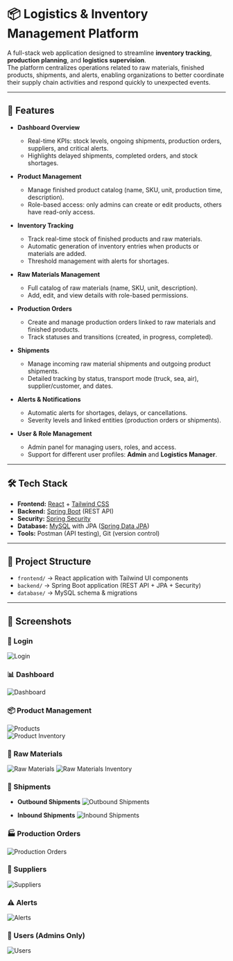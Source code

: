 # 📦 Logistics & Inventory Management Platform

A full-stack web application designed to streamline **inventory tracking**, **production planning**, and **logistics supervision**.  
The platform centralizes operations related to raw materials, finished products, shipments, and alerts, enabling organizations to better coordinate their supply chain activities and respond quickly to unexpected events.

---

## 🚀 Features

- **Dashboard Overview**
  - Real-time KPIs: stock levels, ongoing shipments, production orders, suppliers, and critical alerts.
  - Highlights delayed shipments, completed orders, and stock shortages.

- **Product Management**
  - Manage finished product catalog (name, SKU, unit, production time, description).
  - Role-based access: only admins can create or edit products, others have read-only access.

- **Inventory Tracking**
  - Track real-time stock of finished products and raw materials.
  - Automatic generation of inventory entries when products or materials are added.
  - Threshold management with alerts for shortages.

- **Raw Materials Management**
  - Full catalog of raw materials (name, SKU, unit, description).
  - Add, edit, and view details with role-based permissions.

- **Production Orders**
  - Create and manage production orders linked to raw materials and finished products.
  - Track statuses and transitions (created, in progress, completed).

- **Shipments**
  - Manage incoming raw material shipments and outgoing product shipments.
  - Detailed tracking by status, transport mode (truck, sea, air), supplier/customer, and dates.

- **Alerts & Notifications**
  - Automatic alerts for shortages, delays, or cancellations.
  - Severity levels and linked entities (production orders or shipments).

- **User & Role Management**
  - Admin panel for managing users, roles, and access.
  - Support for different user profiles: **Admin** and **Logistics Manager**.

---

## 🛠️ Tech Stack

- **Frontend:** [React](https://react.dev) + [Tailwind CSS](https://tailwindcss.com)  
- **Backend:** [Spring Boot](https://spring.io/projects/spring-boot) (REST API)  
- **Security:** [Spring Security](https://spring.io/projects/spring-security)  
- **Database:** [MySQL](https://dev.mysql.com/doc/) with JPA ([Spring Data JPA](https://spring.io/projects/spring-data-jpa))  
- **Tools:** Postman (API testing), Git (version control)  

---

## 📂 Project Structure

- `frontend/` → React application with Tailwind UI components  
- `backend/` → Spring Boot application (REST API + JPA + Security)  
- `database/` → MySQL schema & migrations  

---

## 📸 Screenshots

### 🔐 Login
![Login](./screenshots/login.png)

### 📊 Dashboard
![Dashboard](./screenshots/dashboard.png)

### 📦 Product Management
![Products](./screenshots/products.png)  
![Product Inventory](./screenshots/products%20inv.png)

### 🧾 Raw Materials
![Raw Materials](./screenshots/raw.png)
![Raw Materials Inventory](./screenshots/raw%20inv.png)

### 🚚 Shipments
- **Outbound Shipments**
![Outbound Shipments](./screenshots/outship.png)

- **Inbound Shipments**
![Inbound Shipments](./screenshots/in20%ship.png)

### 🏭 Production Orders
![Production Orders](./screenshots/po.png)

### 👥 Suppliers
![Suppliers](./screenshots/sup.png)

### ⚠️ Alerts
![Alerts](./screenshots/alert.png)

### 👤 Users (Admins Only)
![Users](./screenshots/users.png)
